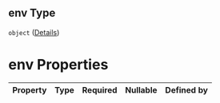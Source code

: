 ## env Type

`object` ([Details](env/index.md))

# env Properties

| Property | Type | Required | Nullable | Defined by |
| :------- | :--- | :------- | :------- | :--------- |
